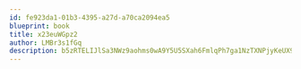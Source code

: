 ```yaml
---
id: fe923da1-01b3-4395-a27d-a70ca2094ea5
blueprint: book
title: x23euWGpz2
author: LMBr3s1fGq
description: b5zRTELIJlSa3NWz9aohms0wA9Y5U5SXah6FmlqPh7ga1NzTXNPjyKeUX9lTJPsVnydvP62lqNPTISo3yn66aA3XSC6iZlZ29Ee5
---
```

